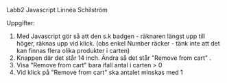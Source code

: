 Labb2 Javascript
Linnéa Schilström

Uppgifter:
1. Med Javascript gör så att den s.k badgen - räknaren längst upp till höger, räknas upp vid klick. (obs enkel Number räcker - tänk inte att det kan finnas flera olika produkter i carten)
2. Knappen där det står 14 inch. Ändra så det står "Remove from cart" . 
3. Visa "Remove from cart" bara ifall antal i carten > 0
4. Vid klick på "Remove from cart" ska antalet minskas med 1
